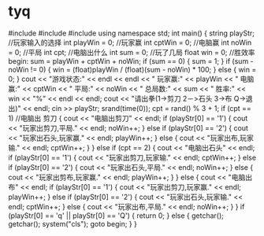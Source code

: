 # tyq
#include<iostream>
#include<string>
#include<ctime>
using namespace std;
int main()
{
string playStr; //玩家输入的选择
int playWin = 0; //玩家赢
int cptWin = 0; //电脑赢
int noWin = 0; //平局
int cpt; //电脑出什么
int sum = 0; //玩了几局
float win = 0; //胜效率
begin:
sum = playWin + cptWin + noWin;
if (sum == 0)
{
sum = 1;
}
if (sum - noWin != 0)
{
win = (float)playWin / (float)(sum - noWin) * 100;
}
else
{
win = 0;
}
cout << "游戏状态:" << endl << endl << " 玩家赢:" << playWin
<< " 电脑赢:" << cptWin
<< " 平局:" << noWin << " 总局数:" << sum << " 胜率:" << win
<< "%" << endl << endl;
cout << "请出拳(1->剪刀 2－>石头 3->布 Q->退出)" << endl;
cin >> playStr;
srand(time(0));
cpt = rand() % 3 + 1;
if (cpt == 1) //电脑出 剪刀
{
cout << "电脑出剪刀" << endl;
if (playStr[0] == &apos;1&apos;)
{
cout << "玩家出剪刀,平局." << endl;
noWin++;
}
else if (playStr[0] == &apos;2&apos;)
{
cout << "玩家出石头,玩家赢." << endl;
playWin++;
}
else
{
cout << "玩家出布,玩家输." << endl;
cptWin++;
}
}
else if (cpt == 2)
{
cout << "电脑出石头" << endl;
if (playStr[0] == &apos;1&apos;)
{
cout << "玩家出剪刀,玩家输." << endl;
cptWin++;
}
else if (playStr[0] == &apos;2&apos;)
{
cout << "玩家出石头,平局." << endl;
noWin++;
}
else
{
cout << "玩家出剪布,玩家赢." << endl;
playWin++;
}
}
else
{
cout << "电脑出布" << endl;
if (playStr[0] == &apos;1&apos;)
{
cout << "玩家出剪刀,玩家赢." << endl;
playWin++;
}
else if (playStr[0] == &apos;2&apos;)
{
cout << "玩家出石头,玩家输." << endl;
cptWin++;
}
else
{
cout << "玩家出布,平局." << endl;
noWin++;
}
}
if (playStr[0] == &apos;q&apos; || playStr[0] == &apos;Q&apos;)
{
return 0;
}
else
{
getchar();
getchar();
system("cls");
goto begin;
}
}

